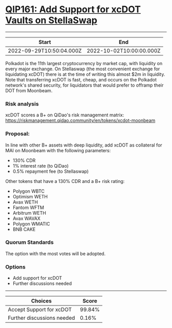 
# [QIP161: Add Support for xcDOT Vaults on StellaSwap](https://snapshot.org/#/qidao.eth/proposal/0x866ad8acef86fdbe5d09d0fe9bf48ddc7e3d78165d9c1f016eb40c0e69b0c7fc)

---
| Start | End |
| --- | --- |
| 2022-09-29T10:50:04.000Z | 2022-10-02T10:00:00.000Z |


Polkadot is the 11th largest cryptocurrency by market cap, with liquidity on every major exchange. On Stellaswap (the most convenient exchange for liquidating xcDOT) there is at the time of writing this almost $2m in liquidity. Note that transferring xcDOT is fast, cheap, and occurs on the Polkadot network's shared security, for liquidators that would prefer to offramp their DOT from Moonbeam.

### Risk analysis

xcDOT scores a B+ on QiDao's risk management matrix: https://riskmanagement.qidao.community/en/tokens/xcdot-moonbeam

### Proposal: 

In line with other B+ assets with deep liquidity, add xcDOT as collateral for MAI on Moonbeam with the following parameters:
* 130% CDR
* 1% interest rate (to QiDao)
* 0.5% repayment fee (to Stellaswap)

Other tokens that have a 130% CDR and a B+ risk rating:
* Polygon WBTC
* Optimism WETH
* Avax WETH
* Fantom WFTM
* Arbitrum WETH
* Avax WAVAX
* Polygon WMATIC
* BNB CAKE 

### Quorum Standards

The option with the most votes will be adopted.

### Options

* Add support for xcDOT
* Further discussions needed

---
| Choices | Score |
| --- | --- |
| Accept Support for xcDOT | 99.84% |
| Further discussions needed | 0.16% |

